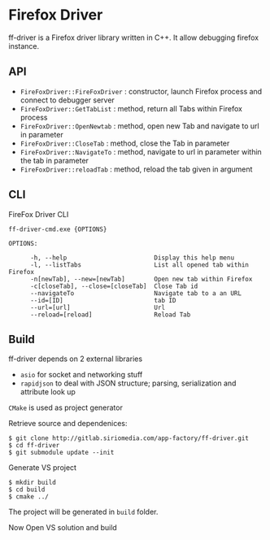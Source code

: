 # Firefox Driver
ff-driver is a Firefox driver library written in C++. It allow debugging firefox instance.

## API
 - `FireFoxDriver::FireFoxDriver` : constructor, launch Firefox process and connect to debugger server
 - `FireFoxDriver::GetTabList`    : method, return all Tabs within Firefox process
 - `FireFoxDriver::OpenNewtab`    : method, open new Tab and navigate to url in parameter
 - `FireFoxDriver::CloseTab`      : method, close the Tab in parameter
 - `FireFoxDriver::NavigateTo`    : method, navigate to url in parameter within the tab in parameter
 - `FireFoxDriver::reloadTab`     : method, reload the tab given in argument

 ## CLI

 FireFox Driver CLI

```
ff-driver-cmd.exe {OPTIONS}

OPTIONS:

      -h, --help                        Display this help menu
      -l, --listTabs                    List all opened tab within Firefox
      -n[newTab], --new=[newTab]        Open new tab within Firefox
      -c[closeTab], --close=[closeTab]  Close Tab id
      --navigateTo                      Navigate tab to a an URL
      --id=[ID]                         tab ID
      --url=[url]                       Url
      --reload=[reload]                 Reload Tab

```

## Build

ff-driver depends on 2 external libraries 
- `asio` for socket and networking stuff
- `rapidjson` to deal with JSON structure; parsing, serialization and attribute look up

`CMake` is used as project generator

Retrieve source and dependenices:

```
$ git clone http://gitlab.siriomedia.com/app-factory/ff-driver.git
$ cd ff-driver
$ git submodule update --init

```

Generate VS project

```
$ mkdir build
$ cd build 
$ cmake ../

```
The project will be generated in `build` folder.

Now Open VS solution and build


